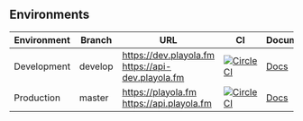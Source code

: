 ## Environments

| Environment | Branch  | URL                                                    | CI                                                                                                                                                                                                                                               | Documentation                           |
| ----------- | ------- | ------------------------------------------------------ | ------------------------------------------------------------------------------------------------------------------------------------------------------------------------------------------------------------------------------------------------ | --------------------------------------- |
| Development | develop | https://dev.playola.fm <br> https://api-dev.playola.fm | [![CircleCI](https://dl.circleci.com/status-badge/img/gh/briankeane/playola/tree/develop.svg?style=svg&circle-token=c26b381796904c24cdcb23490aa30ab6d80f9698)](https://dl.circleci.com/status-badge/redirect/gh/briankeane/playola/tree/develop) | [Docs](https://api-dev.playola.fm/docs) |
| Production  | master  | https://playola.fm <br> https://api.playola.fm         | [![CircleCI](https://dl.circleci.com/status-badge/img/gh/briankeane/playola/tree/master.svg?style=svg&circle-token=c26b381796904c24cdcb23490aa30ab6d80f9698)](https://dl.circleci.com/status-badge/redirect/gh/briankeane/playola/tree/master)   | [Docs](https://playola.fm/docs)         |

